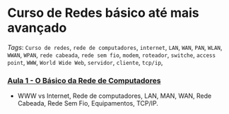 # Curso de Redes básico até mais avançado

_Tags_: `Curso de redes`, `rede de computadores`, `internet`, `LAN`, `WAN`, `PAN`, `WLAN`, `WWAN`, `WPAN`, `rede cabeada`, `rede sem fio`, `modem`, `roteador`, `switche`, `access point`, `WWW`, `World Wide Web`, `servidor`, `cliente`, `tcp/ip`,
### [Aula 1 - O Básico da Rede de Computadores](https://github.com/victordcsilva/CursoRedes/blob/master/Aula1_redes.ipynb)
- WWW vs Internet, Rede de computadores, LAN, MAN, WAN, Rede Cabeada, Rede Sem Fio, Equipamentos, TCP/IP.
